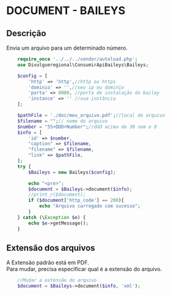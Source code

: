 # DOCUMENT - BAILEYS

## Descrição
Envia um arquivo para um determinado número.

```php
    require_once '../../../vendor/autoload.php';
    use Divulgueregional\ConsumirApiBaileys\Baileys;

    $config = [
        'http' => 'http',//http ou https
        'dominio' => '',//seu ip ou dominio
        'porta' => 8000, //porta de instalação do bailey
        'instance' => '' //sua instância
    ];

    $pathFile = './doc/meu_arquivo.pdf';//local do arquivo
    $filename = "";// nome do arquivo
    $number = "55+DDD+Number";//ddd acima de 30 sem o 9
    $info = [
        'id' => $number,
        "caption" => $filename,
        "filename" => $filename,
        "link" => $pathFile,
    ];
    try {
        $Baileys = new Baileys($config);

        echo "<pre>";
        $document = $Baileys->document($info);
        //print_r($document);
        if ($document['http_code'] == 200){
            echo "Arquivo carregado com sucesso";
        }
    } catch (\Exception $e) {
        echo $e->getMessage();
    }
```
## Extensão dos arquivos
A Extensão padrão está em PDF.<br>
Para mudar, precisa especificar qual é a extensão do arquivo.

```php
    //Mudar a extensão do arquivo
    $document = $Baileys->document($info, 'xml');
```